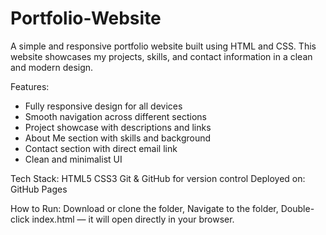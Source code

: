 # Portfolio-Website
A simple and responsive portfolio website built using HTML and CSS. This website showcases my projects, skills, and contact information in a clean and modern design.

Features:
* Fully responsive design for all devices
* Smooth navigation across different sections
* Project showcase with descriptions and links
* About Me section with skills and background
* Contact section with direct email link
* Clean and minimalist UI
  
Tech Stack:
HTML5
CSS3
Git & GitHub for version control
Deployed on: GitHub Pages

How to Run: Download or clone the folder,  Navigate to the folder,  Double-click index.html — it will open directly in your browser.

